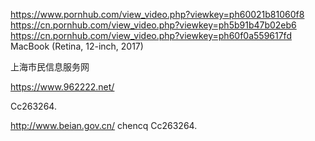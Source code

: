https://www.pornhub.com/view_video.php?viewkey=ph60021b81060f8
https://cn.pornhub.com/view_video.php?viewkey=ph5b91b47b02eb6
https://cn.pornhub.com/view_video.php?viewkey=ph60f0a559617fd
MacBook (Retina, 12-inch, 2017)

上海市民信息服务网

https://www.962222.net/

Cc263264.


http://www.beian.gov.cn/ chencq Cc263264.